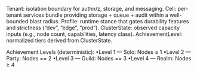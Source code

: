 Tenant: isolation boundary for authn/z, storage, and messaging.
Cell: per-tenant services bundle providing storage + queue + audit within a well-bounded blast radius.
Profile: runtime stance that gates durability features and strictness (“dev”, “edge”, “prod”).
ClusterState: observed capacity inputs (e.g., node count, capabilities, latency class).
AchievementLevel: normalized tiers derived from ClusterState.

Achievement Levels (deterministic):
•Level 1 — Solo: Nodes ≤ 1
•Level 2 — Party: Nodes == 2
•Level 3 — Guild: Nodes == 3
•Level 4 — Realm: Nodes ≥ 4
